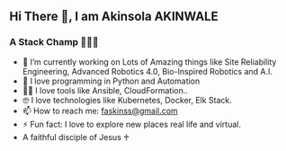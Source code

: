 ## Hi There 👋, I am Akinsola AKINWALE

### A Stack Champ 🦸🏿‍♂️

- 🔭 I’m currently working on Lots of Amazing things like Site Reliability Engineering, Advanced Robotics 4.0, Bio-Inspired Robotics and A.I.
- 🥰 I love programming in Python and Automation
- 👍🏿 I love tools like Ansible, CloudFormation..
- 🤓 I love technologies like Kubernetes, Docker, Elk Stack.
- 📫 How to reach me: faskinss@gmail.com
- ⚡ Fun fact: I love to explore new places real life and virtual.
- A faithful disciple of Jesus ♰
